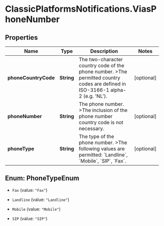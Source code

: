 # ClassicPlatformsNotifications.ViasPhoneNumber

## Properties

Name | Type | Description | Notes
------------ | ------------- | ------------- | -------------
**phoneCountryCode** | **String** | The two-character country code of the phone number. &gt;The permitted country codes are defined in ISO-3166-1 alpha-2 (e.g. &#39;NL&#39;). | [optional] 
**phoneNumber** | **String** | The phone number. &gt;The inclusion of the phone number country code is not necessary. | [optional] 
**phoneType** | **String** | The type of the phone number. &gt;The following values are permitted: &#x60;Landline&#x60;, &#x60;Mobile&#x60;, &#x60;SIP&#x60;, &#x60;Fax&#x60;. | [optional] 



## Enum: PhoneTypeEnum


* `Fax` (value: `"Fax"`)

* `Landline` (value: `"Landline"`)

* `Mobile` (value: `"Mobile"`)

* `SIP` (value: `"SIP"`)




